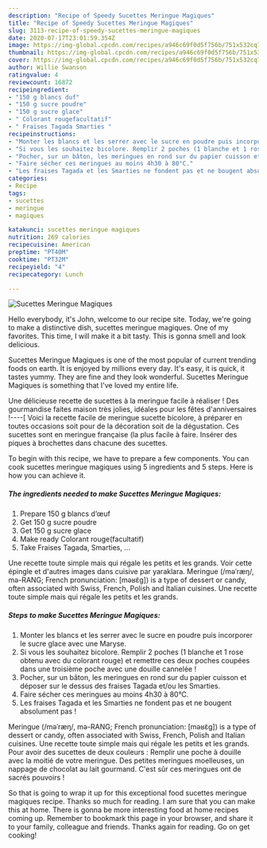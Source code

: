```yaml
---
description: "Recipe of Speedy Sucettes Meringue Magiques"
title: "Recipe of Speedy Sucettes Meringue Magiques"
slug: 3113-recipe-of-speedy-sucettes-meringue-magiques
date: 2020-07-17T23:01:59.354Z
image: https://img-global.cpcdn.com/recipes/a946c69f0d5f756b/751x532cq70/sucettes-meringue-magiques-photo-principale-de-la-recette.jpg
thumbnail: https://img-global.cpcdn.com/recipes/a946c69f0d5f756b/751x532cq70/sucettes-meringue-magiques-photo-principale-de-la-recette.jpg
cover: https://img-global.cpcdn.com/recipes/a946c69f0d5f756b/751x532cq70/sucettes-meringue-magiques-photo-principale-de-la-recette.jpg
author: Willie Swanson
ratingvalue: 4
reviewcount: 16872
recipeingredient:
- "150 g blancs duf"
- "150 g sucre poudre"
- "150 g sucre glace"
- " Colorant rougefacultatif"
- " Fraises Tagada Smarties "
recipeinstructions:
- "Monter les blancs et les serrer avec le sucre en poudre puis incorporer le sucre glace avec une Maryse."
- "Si vous les souhaitez bicolore. Remplir 2 poches (1 blanche et 1 rose obtenu avec du colorant rouge) et remettre ces deux poches coupées dans une troisième poche avec une douille cannelée !"
- "Pocher, sur un bâton, les meringues en rond sur du papier cuisson et déposer sur le dessus des fraises Tagada et/ou les Smarties."
- "Faire sécher ces meringues au moins 4h30 à 80°C."
- "Les fraises Tagada et les Smarties ne fondent pas et ne bougent absolument pas !"
categories:
- Recipe
tags:
- sucettes
- meringue
- magiques

katakunci: sucettes meringue magiques 
nutrition: 269 calories
recipecuisine: American
preptime: "PT40M"
cooktime: "PT32M"
recipeyield: "4"
recipecategory: Lunch

---
```



![Sucettes Meringue Magiques](https://img-global.cpcdn.com/recipes/a946c69f0d5f756b/751x532cq70/sucettes-meringue-magiques-photo-principale-de-la-recette.jpg)

Hello everybody, it's John, welcome to our recipe site. Today, we're going to make a distinctive dish, sucettes meringue magiques. One of my favorites. This time, I will make it a bit tasty. This is gonna smell and look delicious.

Sucettes Meringue Magiques is one of the most popular of current trending foods on earth. It is enjoyed by millions every day. It's easy, it is quick, it tastes yummy. They are fine and they look wonderful. Sucettes Meringue Magiques is something that I've loved my entire life.

Une délicieuse recette de sucettes à la meringue facile à réaliser ! Des gourmandise faites maison très jolies, idéales pour les fêtes d&#39;anniversaires !----[ Voici la recette facile de meringue sucette bicolore, à préparer en toutes occasions soit pour de la décoration soit de la dégustation. Ces sucettes sont en meringue française (la plus facile à faire. Insérer des piques à brochettes dans chacune des sucettes.


To begin with this recipe, we have to prepare a few components. You can cook sucettes meringue magiques using 5 ingredients and 5 steps. Here is how you can achieve it.

<!--inarticleads1-->

##### The ingredients needed to make Sucettes Meringue Magiques:

1. Prepare 150 g blancs d’œuf
1. Get 150 g sucre poudre
1. Get 150 g sucre glace
1. Make ready  Colorant rouge(facultatif)
1. Take  Fraises Tagada, Smarties, …


Une recette toute simple mais qui régale les petits et les grands. Voir cette épingle et d&#39;autres images dans cuisive par yaraklara. Meringue (/məˈræŋ/, mə-RANG; French pronunciation: [məʁɛ̃ɡ]) is a type of dessert or candy, often associated with Swiss, French, Polish and Italian cuisines. Une recette toute simple mais qui régale les petits et les grands. 

<!--inarticleads2-->

##### Steps to make Sucettes Meringue Magiques:

1. Monter les blancs et les serrer avec le sucre en poudre puis incorporer le sucre glace avec une Maryse.
1. Si vous les souhaitez bicolore. Remplir 2 poches (1 blanche et 1 rose obtenu avec du colorant rouge) et remettre ces deux poches coupées dans une troisième poche avec une douille cannelée !
1. Pocher, sur un bâton, les meringues en rond sur du papier cuisson et déposer sur le dessus des fraises Tagada et/ou les Smarties.
1. Faire sécher ces meringues au moins 4h30 à 80°C.
1. Les fraises Tagada et les Smarties ne fondent pas et ne bougent absolument pas !


Meringue (/məˈræŋ/, mə-RANG; French pronunciation: [məʁɛ̃ɡ]) is a type of dessert or candy, often associated with Swiss, French, Polish and Italian cuisines. Une recette toute simple mais qui régale les petits et les grands. Pour avoir des sucettes de deux couleurs : Remplir une poche à douille avec la moitié de votre meringue. Des petites meringues moelleuses, un nappage de chocolat au lait gourmand. C&#39;est sûr ces meringues ont de sacrés pouvoirs ! 

So that is going to wrap it up for this exceptional food sucettes meringue magiques recipe. Thanks so much for reading. I am sure that you can make this at home. There is gonna be more interesting food at home recipes coming up. Remember to bookmark this page in your browser, and share it to your family, colleague and friends. Thanks again for reading. Go on get cooking!
